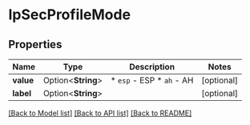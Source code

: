 # IpSecProfileMode

## Properties

Name | Type | Description | Notes
------------ | ------------- | ------------- | -------------
**value** | Option<**String**> | * `esp` - ESP * `ah` - AH | [optional]
**label** | Option<**String**> |  | [optional]

[[Back to Model list]](../README.md#documentation-for-models) [[Back to API list]](../README.md#documentation-for-api-endpoints) [[Back to README]](../README.md)


